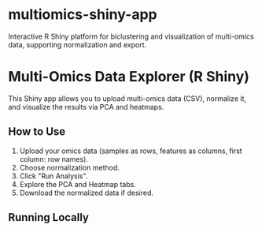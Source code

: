 # multiomics-shiny-app
Interactive R Shiny platform for biclustering and visualization of multi-omics data, supporting normalization and export.

# Multi-Omics Data Explorer (R Shiny)

This Shiny app allows you to upload multi-omics data (CSV), normalize it, and visualize the results via PCA and heatmaps.

## How to Use

1. Upload your omics data (samples as rows, features as columns, first column: row names).
2. Choose normalization method.
3. Click "Run Analysis".
4. Explore the PCA and Heatmap tabs.
5. Download the normalized data if desired.

## Running Locally

